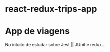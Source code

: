 # react-redux-trips-app

<div>
    <h1>App de viagens</h1>
    <p>No intuito de estudar sobre Jest || JUnit e redux...</p>
</div>